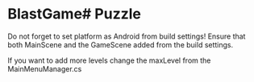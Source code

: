 # BlastGame# Puzzle
Do not forget to set platform as Android  from build settings!
Ensure that both MainScene and the GameScene added from the build settings.

If you want to add  more levels change the maxLevel  from the MainMenuManager.cs
